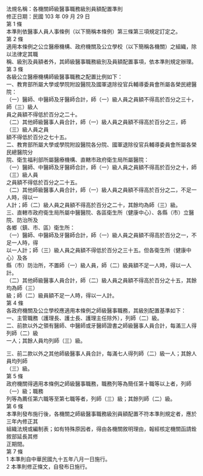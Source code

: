 法規名稱：各機關師級醫事職務級別員額配置準則  
修正日期：民國 103 年 09 月 29 日  
第 1 條  
本準則依醫事人員人事條例（以下簡稱本條例）第三條第三項規定訂定之。  
第 2 條  
適用本條例之公立醫療機構、政府機關及公立學校（以下簡稱各機關）之組織，除以法律定其職  
稱、級別及員額者外，其師級醫事職務級別及員額配置事項，依本準則規定辦理。  
第 3 條  
各級公立醫療機構師級醫事職務之配置比例如下：  
一、教育部所屬大學或學院附設醫院及國軍退除役官兵輔導委員會所屬各榮民總醫院：  
（一）醫師、中醫師及牙醫師合計，師（一）級人員之員額不得高於百分之三十，師（三）級人  
員之員額不得低於百分之二十。  
（二）其他師級醫事人員合計，師（一）級人員之員額不得高於百分之三，師（三）級人員之員  
額不得低於百分之七十五。  
二、教育部所屬大學或學院附設醫院各分院、國軍退除役官兵輔導委員會所屬各榮民總醫院分  
院、衛生福利部所屬醫療機構、直轄市政府衛生局所屬醫院：  
（一）醫師、中醫師及牙醫師合計，師（一）級人員之員額不得高於百分之十，師（三）級人員  
之員額不得低於百分之二十五。  
（二）其他師級醫事人員合計，師（一）級人員之員額不得高於百分之二，不足一人時，得以一  
人計；師（二）級人員之員額不得高於百分之二十，其餘均為師（三）級。  
三、直轄市政府衛生局所屬中醫醫院、各區衛生所（健康中心）、各縣（市）立醫院、防治所及  
各鄉（鎮、市、區）衛生所：  
（一）醫師、中醫師及牙醫師合計，師（一）級人員之員額不得高於百分之一，不足一人時，得  
以一人計；師（三）級人員之員額不得低於百分之三十五。但各衛生所（健康中心）及各  
縣（市）防治所，不置師（一）級人員，師（二）級員額不足一人時，得以一人計。  
（二）其他師級醫事人員合計，師（二）級人員之員額不得高於百分之十五，其餘均為師（三）  
級；師（二）級員額不足一人時，得以一人計。  
第 4 條  
各政府機關及公立學校應適用本條例之師級醫事職務，其級別配置基準如下：  
一、主管職務（護理長、護士長、護理主任除外），列師（二）級。  
二、前款以外之領有醫師、中醫師或牙醫師證書之師級醫事人員合計，每滿三人得列師（二）級  
一人；其餘人員均列師（三）級。  


三、前二款以外之其他師級醫事人員合計，每滿七人得列師（二）級一人；其餘人員均列師  
（三）級。  
第 5 條  
政府機關得適用本條例之師級醫事職務，職務列等為簡任第十職等以上者，列師（一）級；職務  
列等為薦任第六職等至第七職等者，列師（三）級；其餘列師（二）級。  
第 6 條  
本準則發布施行後，各機關之師級醫事職務級別員額配置不符本準則規定者，應於三年內修正其  
組織法規或編制表；如有特殊原因者，得由各機關敘明理由，報經核定機關函請銓敘部延長其修  
正期間。  
第 7 條  
1 本準則自中華民國九十五年八月一日施行。  
2 本準則修正條文，自發布日施行。  


